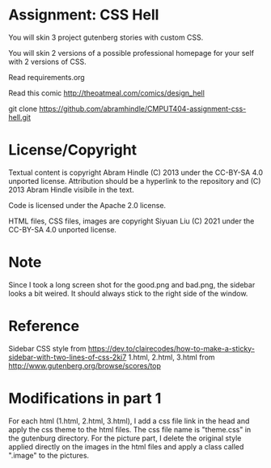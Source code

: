 Assignment: CSS Hell
====================

You will skin 3 project gutenberg stories with custom CSS.

You will skin 2 versions of a possible professional homepage for your
self with 2 versions of CSS.

Read requirements.org

Read this comic http://theoatmeal.com/comics/design_hell

git clone https://github.com/abramhindle/CMPUT404-assignment-css-hell.git

License/Copyright
=================

Textual content is copyright Abram Hindle (C) 2013 under the CC-BY-SA
4.0 unported license. Attribution should be a hyperlink to the
repository and (C) 2013 Abram Hindle visibile in the text.

Code is licensed under the Apache 2.0 license.

HTML files, CSS files, images are copyright Siyuan Liu (C) 2021 under the CC-BY-SA
4.0 unported license.


Note
=================
Since I took a long screen shot for the good.png and bad.png, the sidebar looks a bit weired. It should always stick to the
right side of the window.

Reference
=================
Sidebar CSS style from https://dev.to/clairecodes/how-to-make-a-sticky-sidebar-with-two-lines-of-css-2ki7
1.html, 2.html, 3.html from http://www.gutenberg.org/browse/scores/top

Modifications in part 1
=================
For each html (1.html, 2.html, 3.html), I add a css file link in the head and apply the css theme to the html files. The css file
name is "theme.css" in the gutenburg directory. 
For the picture part, I delete the original style applied directly on the images in the html files and apply a class called ".image" to the pictures.

